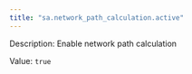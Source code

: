 ```yaml
---
title: "sa.network_path_calculation.active"
---
```


Description: Enable network path calculation

Value: `true`